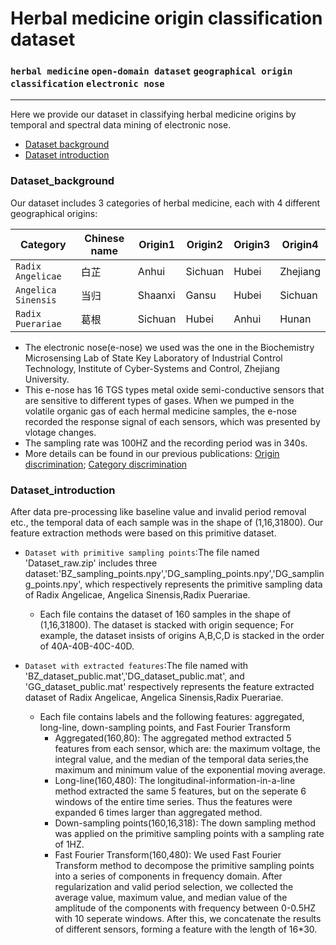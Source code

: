 # Herbal medicine origin classification dataset

### `herbal medicine` `open-domain dataset` `geographical origin classification` `electronic nose` 
---


Here we provide our dataset in classifying herbal medicine origins by temporal and spectral data mining of electronic nose.
* [Dataset background](#Dataset_background)
* [Dataset introduction](#Dataset_introduction)

### Dataset_background
Our dataset includes 3 categories of herbal medicine, each with 4 different geographical origins:  

|Category|Chinese name|Origin1|Origin2|Origin3|Origin4|
|---|---|---|---|---|---|
|`Radix Angelicae`|白芷|Anhui|Sichuan|Hubei|Zhejiang|
| `Angelica Sinensis`|当归|Shaanxi|Gansu|Hubei|Sichuan|
| `Radix Puerariae`|葛根|Sichuan|Hubei|Anhui|Hunan|  

- The electronic nose(e-nose) we used was the one in the Biochemistry Microsensing Lab of State Key Laboratory of Industrial Control Technology, Institute of Cyber-Systems and Control, Zhejiang University.  
- This e-nose has 16 TGS types metal oxide semi-conductive sensors that are sensitive to different types of gases. When we pumped in the volatile organic gas of each hermal medicine samples, the e-nose recorded the response signal of each sensors, which  was presented by vlotage changes.  
- The sampling rate was 100HZ and the recording period was in 340s.  
- More details can be found in our previous publications:
[Origin discrimination](https://ieeexplore.ieee.org/abstract/document/8854643/);  [Category discrimination](https://www.mdpi.com/1424-8220/18/9/2936)


### Dataset_introduction
After data pre-processing like baseline value and invalid period removal etc., the temporal data of each sample was in the shape of (1,16,31800). Our feature extraction methods were based on this primitive dataset.
- `Dataset with primitive sampling points`:The file named 'Dataset_raw.zip' includes three dataset:'BZ_sampling_points.npy','DG_sampling_points.npy','DG_sampling_points.npy', which respectively represents the primitive sampling data of Radix Angelicae, Angelica Sinensis,Radix Puerariae.  
   - Each file contains the dataset of 160 samples in the shape of (1,16,31800). The dataset is stacked with origin sequence; For example, the dataset insists of origins A,B,C,D is stacked in the order of 40A-40B-40C-40D.  

- `Dataset with extracted features`:The file named with 'BZ_dataset_public.mat','DG_dataset_public.mat', and 'GG_dataset_public.mat'  respectively represents the feature extracted dataset of Radix Angelicae, Angelica Sinensis,Radix Puerariae.  
   - Each file contains labels and the following features: aggregated, long-line, down-sampling points, and Fast Fourier Transform
      - Aggregated(160,80): The aggregated method extracted 5 features from each sensor, which are: the maximum voltage, the integral value, and the median of the temporal data series,the maximum and minimum value of the exponential moving average.
      - Long-line(160,480): The longitudinal-information-in-a-line method extracted the same 5 features, but on the seperate 6 windows of the entire time series. Thus the features were expanded 6 times larger than aggregated method. 
      - Down-sampling points(160,16,318): The down sampling method was applied on the primitive sampling points with a sampling rate of 1HZ.
      - Fast Fourier Transform(160,480): We used Fast Fourier Transform method to decompose the primitive sampling points into a series of components in frequency domain. After regularization and valid period selection, we collected the average value, maximum value, and median value of the amplitude of the components with frequency between 0-0.5HZ with 10 seperate windows. After this, we concatenate the results of different sensors, forming a feature with the length of 16*30. 
